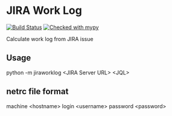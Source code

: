 # JIRA Work Log
[![Build Status](https://api.travis-ci.com/tungyueh/jiraworklog.svg?branch=master)](https://travis-ci.com/tungyueh/jiraworklog)
[![Checked with mypy](http://www.mypy-lang.org/static/mypy_badge.svg)](http://mypy-lang.org/)

Calculate work log from JIRA issue
## Usage
python -m jiraworklog \<JIRA Server URL\> \<JQL\>
## netrc file format
machine \<hostname\> login \<username\> password \<password\>
